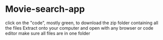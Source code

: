# Movie-search-app
click on the "code", mostly green, to download the zip folder containing all the files
Extract onto your computer and open with any browser or code editor
make sure all files are in one folder
